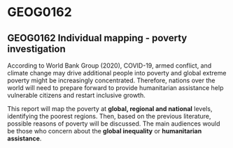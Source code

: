 # GEOG0162

## GEOG0162 Individual mapping - poverty investigation

According to World Bank Group (2020), COVID-19, armed conflict, and climate change may drive additional people into poverty and global extreme poverty might be increasingly concentrated. Therefore, nations over the world will need to prepare forward to provide humanitarian assistance help vulnerable citizens and restart inclusive growth. 

This report will map the poverty at **global, regional and national** levels, identifying the poorest regions. Then, based on the previous literature, possible reasons of poverty will be discussed. The main audiences would be those who concern about the **global inequality** or **humanitarian assistance**. 
